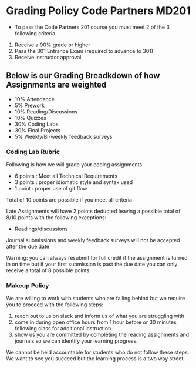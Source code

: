# Grading Policy Code Partners MD201

- To pass the Code Partners 201 course you must meet 2 of the 3 following criteria

1. Receive a 90% grade or higher
2. Pass the 301 Entrance Exam (required to advance to 301)
3. Receive instructor approval

## Below is our Grading Breadkdown of how Assignments are weighted

- 10% Attendance
- 5% Prework
- 10% Reading/Discussions
- 10% Quizzes
- 30% Coding Labs
- 30% Final Projects
- 5% Weekly/Bi-weekly feedback surveys

### Coding Lab Rubric

Following is how we will grade your coding assignments

- 6 points : Meet all Technical Requirements
- 3 points : proper idiomatic style and syntax used
- 1 point : proper use of git flow

Total of 10 points are possible if you meet all criteria

Late Assignments will have 2 points deducted leaving a possible total of 8/10 points with the following exceptions:
- Readings/discussions

Journal submissions and weekly feedback surveys will not be accepted after the due date

Warning: you can always resubmit for full credit if the assignment is turned in on time but if your first submission is past the due date you can only receive a total of 8 possible points.

### Makeup Policy

We are willing to work with students who are falling behind but we require you to proceed with the following steps:

1. reach out to us on slack and inform us of what you are struggling with
2. come in during open office hours from 1 hour before or 30 minutes following class for additional instruction
3. show us you are committed by completing the reading assignments and journals so we can identify your learning progress. 

We cannot be held accountable for students who do not follow these steps.  We want to see you succeed but the learning process is a two way street. 
